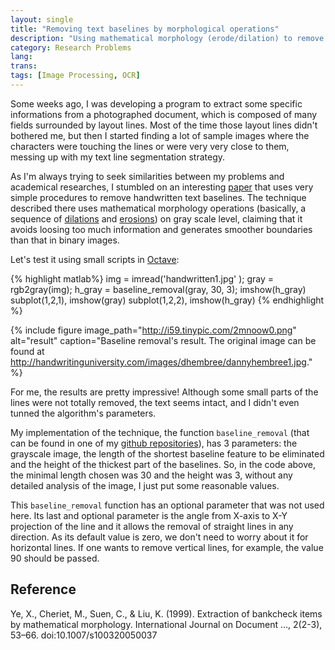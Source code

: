 ```yaml
---
layout: single
title: "Removing text baselines by morphological operations"
description: "Using mathematical morphology (erode/dilation) to remove text baselines"
category: Research Problems
lang:
trans:
tags: [Image Processing, OCR]
---
```



Some weeks ago, I was developing a program to extract some specific informations from
a photographed document, which is composed of many fields surrounded by layout lines.
Most of the time those layout lines didn't bothered me, but then I started finding a lot
of sample images where the characters were touching the lines or were very very close
to them, messing up with my text line segmentation strategy.

As I'm always trying to seek similarities between my problems and academical researches,
I stumbled on an interesting [paper](http://www.ee.bgu.ac.il/~dinstein/stip2002/Seminar_papers/Hershkovitz_Extraction%20of%20bankcheck.pdf)
that uses very simple procedures to remove handwritten text baselines. The technique
described there uses mathematical morphology operations (basically, a sequence of
[dilations](http://en.wikipedia.org/wiki/Dilation_(morphology)) and
[erosions](http://en.wikipedia.org/wiki/Erosion_(morphology))) on gray scale level,
claiming that it avoids loosing too much information and generates smoother boundaries
than that in binary images.

Let's test it using small scripts in [Octave](http://www.gnu.org/software/octave/):

{% highlight matlab%}
img = imread('handwritten1.jpg' );
gray = rgb2gray(img);
h_gray = baseline_removal(gray, 30, 3);
imshow(h_gray)
subplot(1,2,1), imshow(gray)
subplot(1,2,2), imshow(h_gray)
{% endhighlight %}

<!---
![text baselines](http://i59.tinypic.com/2mnoow0.png)
<img alt="text baselines" src="http://i59.tinypic.com/2mnoow0.png" width="700">
-->
{% include figure
    image_path="http://i59.tinypic.com/2mnoow0.png"
    alt="result"
    caption="Baseline removal's result. The original image can be found at http://handwritinguniversity.com/images/dhembree/dannyhembree1.jpg." %}

For me, the results are pretty impressive! Although some small parts of the lines
were not totally removed, the text seems intact, and I didn't even tunned the
algorithm's parameters.

My implementation of the technique, the function `baseline_removal` (that can be found
in one of my [github repositories](https://github.com/boechat107/imgproc_scripts)), has
3 parameters: the grayscale image, the length of the shortest baseline feature to be
eliminated and the height of the thickest part of the baselines. So, in the code above,
the minimal length chosen was 30 and the height was 3, without any detailed analysis of
the image, I just put some reasonable values.

This `baseline_removal` function has an optional parameter that was not used here. Its
last and optional parameter is the angle from X-axis to X-Y projection of the line and
it allows the removal of straight lines in any direction. As its default value is zero,
we don't need to worry about it for horizontal lines. If one wants to remove vertical
lines, for example, the value 90 should be passed.

## Reference

Ye, X., Cheriet, M., Suen, C., & Liu, K. (1999). Extraction of bankcheck items by mathematical morphology. International Journal on Document …, 2(2-3), 53–66. doi:10.1007/s100320050037
